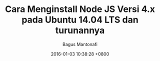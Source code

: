 ---
layout: post
title: Cara Menginstall Node JS Versi 4.x pada Ubuntu 14.04 LTS dan turunannya
date: 2016-01-03 10:38:28 +0800
categories: Node JS
author:  Bagus Mantonafi
<!-- image: /image/deb.png -->
---